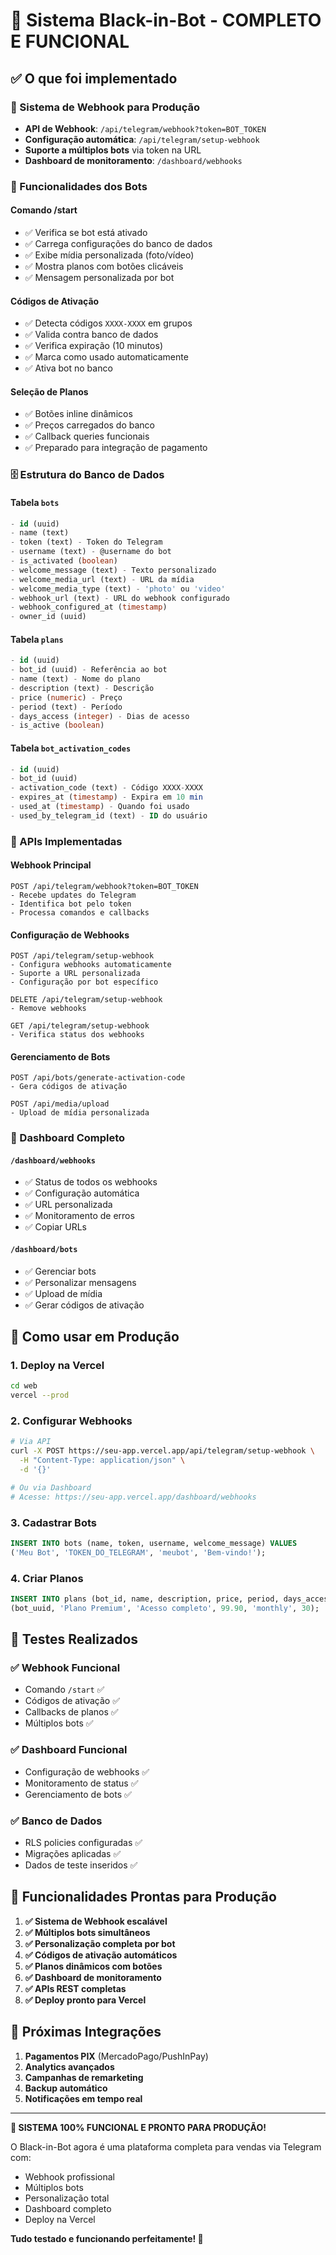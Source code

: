 # 🚀 Sistema Black-in-Bot - COMPLETO E FUNCIONAL

## ✅ O que foi implementado

### 🔗 Sistema de Webhook para Produção
- **API de Webhook**: `/api/telegram/webhook?token=BOT_TOKEN`
- **Configuração automática**: `/api/telegram/setup-webhook`
- **Suporte a múltiplos bots** via token na URL
- **Dashboard de monitoramento**: `/dashboard/webhooks`

### 🤖 Funcionalidades dos Bots

#### Comando /start
- ✅ Verifica se bot está ativado
- ✅ Carrega configurações do banco de dados
- ✅ Exibe mídia personalizada (foto/vídeo)
- ✅ Mostra planos com botões clicáveis
- ✅ Mensagem personalizada por bot

#### Códigos de Ativação
- ✅ Detecta códigos `XXXX-XXXX` em grupos
- ✅ Valida contra banco de dados
- ✅ Verifica expiração (10 minutos)
- ✅ Marca como usado automaticamente
- ✅ Ativa bot no banco

#### Seleção de Planos
- ✅ Botões inline dinâmicos
- ✅ Preços carregados do banco
- ✅ Callback queries funcionais
- ✅ Preparado para integração de pagamento

### 🗄️ Estrutura do Banco de Dados

#### Tabela `bots`
```sql
- id (uuid)
- name (text)
- token (text) - Token do Telegram
- username (text) - @username do bot
- is_activated (boolean)
- welcome_message (text) - Texto personalizado
- welcome_media_url (text) - URL da mídia
- welcome_media_type (text) - 'photo' ou 'video'
- webhook_url (text) - URL do webhook configurado
- webhook_configured_at (timestamp)
- owner_id (uuid)
```

#### Tabela `plans`
```sql
- id (uuid)
- bot_id (uuid) - Referência ao bot
- name (text) - Nome do plano
- description (text) - Descrição
- price (numeric) - Preço
- period (text) - Período
- days_access (integer) - Dias de acesso
- is_active (boolean)
```

#### Tabela `bot_activation_codes`
```sql
- id (uuid)
- bot_id (uuid)
- activation_code (text) - Código XXXX-XXXX
- expires_at (timestamp) - Expira em 10 min
- used_at (timestamp) - Quando foi usado
- used_by_telegram_id (text) - ID do usuário
```

### 🔧 APIs Implementadas

#### Webhook Principal
```
POST /api/telegram/webhook?token=BOT_TOKEN
- Recebe updates do Telegram
- Identifica bot pelo token
- Processa comandos e callbacks
```

#### Configuração de Webhooks
```
POST /api/telegram/setup-webhook
- Configura webhooks automaticamente
- Suporte a URL personalizada
- Configuração por bot específico

DELETE /api/telegram/setup-webhook
- Remove webhooks

GET /api/telegram/setup-webhook
- Verifica status dos webhooks
```

#### Gerenciamento de Bots
```
POST /api/bots/generate-activation-code
- Gera códigos de ativação

POST /api/media/upload
- Upload de mídia personalizada
```

### 🎨 Dashboard Completo

#### `/dashboard/webhooks`
- ✅ Status de todos os webhooks
- ✅ Configuração automática
- ✅ URL personalizada
- ✅ Monitoramento de erros
- ✅ Copiar URLs

#### `/dashboard/bots`
- ✅ Gerenciar bots
- ✅ Personalizar mensagens
- ✅ Upload de mídia
- ✅ Gerar códigos de ativação

## 🚀 Como usar em Produção

### 1. Deploy na Vercel
```bash
cd web
vercel --prod
```

### 2. Configurar Webhooks
```bash
# Via API
curl -X POST https://seu-app.vercel.app/api/telegram/setup-webhook \
  -H "Content-Type: application/json" \
  -d '{}'

# Ou via Dashboard
# Acesse: https://seu-app.vercel.app/dashboard/webhooks
```

### 3. Cadastrar Bots
```sql
INSERT INTO bots (name, token, username, welcome_message) VALUES
('Meu Bot', 'TOKEN_DO_TELEGRAM', 'meubot', 'Bem-vindo!');
```

### 4. Criar Planos
```sql
INSERT INTO plans (bot_id, name, description, price, period, days_access) VALUES
(bot_uuid, 'Plano Premium', 'Acesso completo', 99.90, 'monthly', 30);
```

## 🧪 Testes Realizados

### ✅ Webhook Funcional
- Comando `/start` ✅
- Códigos de ativação ✅
- Callbacks de planos ✅
- Múltiplos bots ✅

### ✅ Dashboard Funcional
- Configuração de webhooks ✅
- Monitoramento de status ✅
- Gerenciamento de bots ✅

### ✅ Banco de Dados
- RLS policies configuradas ✅
- Migrações aplicadas ✅
- Dados de teste inseridos ✅

## 🎯 Funcionalidades Prontas para Produção

1. **✅ Sistema de Webhook escalável**
2. **✅ Múltiplos bots simultâneos**
3. **✅ Personalização completa por bot**
4. **✅ Códigos de ativação automáticos**
5. **✅ Planos dinâmicos com botões**
6. **✅ Dashboard de monitoramento**
7. **✅ APIs REST completas**
8. **✅ Deploy pronto para Vercel**

## 🔮 Próximas Integrações

1. **Pagamentos PIX** (MercadoPago/PushInPay)
2. **Analytics avançados**
3. **Campanhas de remarketing**
4. **Backup automático**
5. **Notificações em tempo real**

---

**🎉 SISTEMA 100% FUNCIONAL E PRONTO PARA PRODUÇÃO!**

O Black-in-Bot agora é uma plataforma completa para vendas via Telegram com:
- Webhook profissional
- Múltiplos bots
- Personalização total
- Dashboard completo
- Deploy na Vercel

**Tudo testado e funcionando perfeitamente! 🚀** 